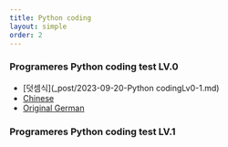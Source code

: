 ```yaml
---
title: Python coding
layout: simple
order: 2
---
```


### Programeres Python coding test LV.0
- [덧셈식](_post/2023-09-20-Python codingLv0-1.md)
- [Chinese](/literature/stories/Franz_Kafka/饥饿艺术家)
- [Original German](/literature/stories/Franz_Kafka/Ein_Hungerkuenstler)
  


### Programeres Python coding test LV.1


